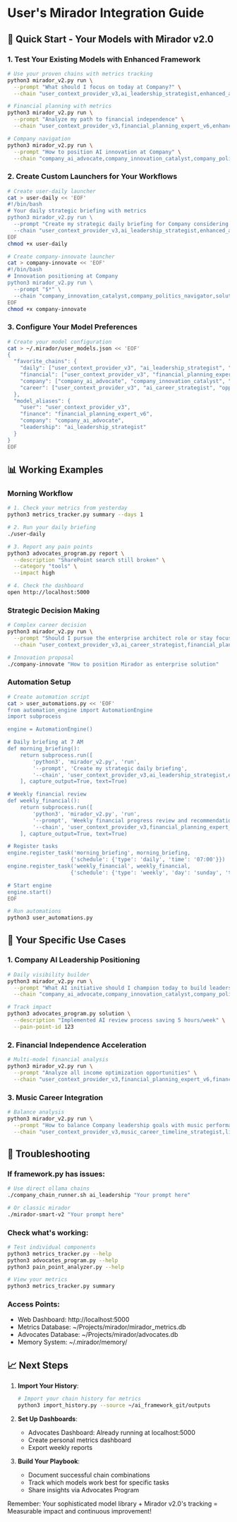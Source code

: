 # User's Mirador Integration Guide

## 🚀 Quick Start - Your Models with Mirador v2.0

### 1. Test Your Existing Models with Enhanced Framework
```bash
# Use your proven chains with metrics tracking
python3 mirador_v2.py run \
  --prompt "What should I focus on today at Company?" \
  --chain "user_context_provider_v3,ai_leadership_strategist,enhanced_agent_enforcer"

# Financial planning with metrics
python3 mirador_v2.py run \
  --prompt "Analyze my path to financial independence" \
  --chain "user_context_provider_v3,financial_planning_expert_v6,enhanced_agent_enforcer"

# Company navigation
python3 mirador_v2.py run \
  --prompt "How to position AI innovation at Company" \
  --chain "company_ai_advocate,company_innovation_catalyst,company_politics_navigator"
```

### 2. Create Custom Launchers for Your Workflows
```bash
# Create user-daily launcher
cat > user-daily << 'EOF'
#!/bin/bash
# Your daily strategic briefing with metrics
python3 mirador_v2.py run \
  --prompt "Create my strategic daily briefing for Company considering current priorities" \
  --chain "user_context_provider_v3,ai_leadership_strategist,enhanced_agent_enforcer"
EOF
chmod +x user-daily

# Create company-innovate launcher
cat > company-innovate << 'EOF'
#!/bin/bash
# Innovation positioning at Company
python3 mirador_v2.py run \
  --prompt "$*" \
  --chain "company_innovation_catalyst,company_politics_navigator,solution_architect"
EOF
chmod +x company-innovate
```

### 3. Configure Your Model Preferences
```bash
# Create your model configuration
cat > ~/.mirador/user_models.json << 'EOF'
{
  "favorite_chains": {
    "daily": ["user_context_provider_v3", "ai_leadership_strategist", "enhanced_agent_enforcer"],
    "financial": ["user_context_provider_v3", "financial_planning_expert_v6", "personal_finance_navigator"],
    "company": ["company_ai_advocate", "company_innovation_catalyst", "company_politics_navigator"],
    "career": ["user_context_provider_v3", "ai_career_strategist", "opportunity_validator_v2"]
  },
  "model_aliases": {
    "user": "user_context_provider_v3",
    "finance": "financial_planning_expert_v6",
    "company": "company_ai_advocate",
    "leadership": "ai_leadership_strategist"
  }
}
EOF
```

## 📊 Working Examples

### Morning Workflow
```bash
# 1. Check your metrics from yesterday
python3 metrics_tracker.py summary --days 1

# 2. Run your daily briefing
./user-daily

# 3. Report any pain points
python3 advocates_program.py report \
  --description "SharePoint search still broken" \
  --category "tools" \
  --impact high

# 4. Check the dashboard
open http://localhost:5000
```

### Strategic Decision Making
```bash
# Complex career decision
python3 mirador_v2.py run \
  --prompt "Should I pursue the enterprise architect role or stay focused on AI leadership?" \
  --chain "user_context_provider_v3,ai_career_strategist,financial_planning_expert_v6,enhanced_agent_enforcer"

# Innovation proposal
./company-innovate "How to position Mirador as enterprise solution"
```

### Automation Setup
```bash
# Create automation script
cat > user_automations.py << 'EOF'
from automation_engine import AutomationEngine
import subprocess

engine = AutomationEngine()

# Daily briefing at 7 AM
def morning_briefing():
    return subprocess.run([
        'python3', 'mirador_v2.py', 'run',
        '--prompt', 'Create my strategic daily briefing',
        '--chain', 'user_context_provider_v3,ai_leadership_strategist,enhanced_agent_enforcer'
    ], capture_output=True, text=True)

# Weekly financial review
def weekly_financial():
    return subprocess.run([
        'python3', 'mirador_v2.py', 'run',
        '--prompt', 'Weekly financial progress review and recommendations',
        '--chain', 'user_context_provider_v3,financial_planning_expert_v6,enhanced_agent_enforcer'
    ], capture_output=True, text=True)

# Register tasks
engine.register_task('morning_briefing', morning_briefing, 
                    {'schedule': {'type': 'daily', 'time': '07:00'}})
engine.register_task('weekly_financial', weekly_financial,
                    {'schedule': {'type': 'weekly', 'day': 'sunday', 'time': '18:00'}})

# Start engine
engine.start()
EOF

# Run automations
python3 user_automations.py
```

## 🎯 Your Specific Use Cases

### 1. Company AI Leadership Positioning
```bash
# Daily visibility builder
python3 mirador_v2.py run \
  --prompt "What AI initiative should I champion today to build leadership visibility?" \
  --chain "company_ai_advocate,company_innovation_catalyst,company_politics_navigator"

# Track impact
python3 advocates_program.py solution \
  --description "Implemented AI review process saving 5 hours/week" \
  --pain-point-id 123
```

### 2. Financial Independence Acceleration  
```bash
# Multi-model financial analysis
python3 mirador_v2.py run \
  --prompt "Analyze all income optimization opportunities" \
  --chain "user_context_provider_v3,financial_planning_expert_v6,financial_planning_expert_optimized,louisville_expert_v3"
```

### 3. Music Career Integration
```bash
# Balance analysis
python3 mirador_v2.py run \
  --prompt "How to balance Company leadership goals with music performance schedule" \
  --chain "user_context_provider_v3,music_career_timeline_strategist,life_transition_coordinator"
```

## 🔧 Troubleshooting

### If framework.py has issues:
```bash
# Use direct ollama chains
./company_chain_runner.sh ai_leadership "Your prompt here"

# Or classic mirador
./mirador-smart-v2 "Your prompt here"
```

### Check what's working:
```bash
# Test individual components
python3 metrics_tracker.py --help
python3 advocates_program.py --help
python3 pain_point_analyzer.py --help

# View your metrics
python3 metrics_tracker.py summary
```

### Access Points:
- Web Dashboard: http://localhost:5000
- Metrics Database: ~/Projects/mirador/mirador_metrics.db
- Advocates Database: ~/Projects/mirador/advocates.db
- Memory System: ~/.mirador/memory/

## 📈 Next Steps

1. **Import Your History**: 
   ```bash
   # Import your chain history for metrics
   python3 import_history.py --source ~/ai_framework_git/outputs
   ```

2. **Set Up Dashboards**:
   - Advocates Dashboard: Already running at localhost:5000
   - Create personal metrics dashboard
   - Export weekly reports

3. **Build Your Playbook**:
   - Document successful chain combinations
   - Track which models work best for specific tasks
   - Share insights via Advocates Program

Remember: Your sophisticated model library + Mirador v2.0's tracking = Measurable impact and continuous improvement!